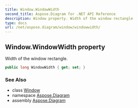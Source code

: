 ```yaml
---
title: Window.WindowWidth
second_title: Aspose.Diagram for .NET API Reference
description: Window property. Width of the window rectangle
type: docs
url: /net/aspose.diagram/window/windowwidth/
---
```

## Window.WindowWidth property

Width of the window rectangle.

```csharp
public long WindowWidth { get; set; }
```

### See Also

* class [Window](../)
* namespace [Aspose.Diagram](../../window/)
* assembly [Aspose.Diagram](../../../)


